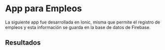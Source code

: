 # App para Empleos

La siguiente app fue desarrollada en Ionic, misma que permite el registro de empleos y esta información se guarda en la base de datos de Firebase.

## Resultados

